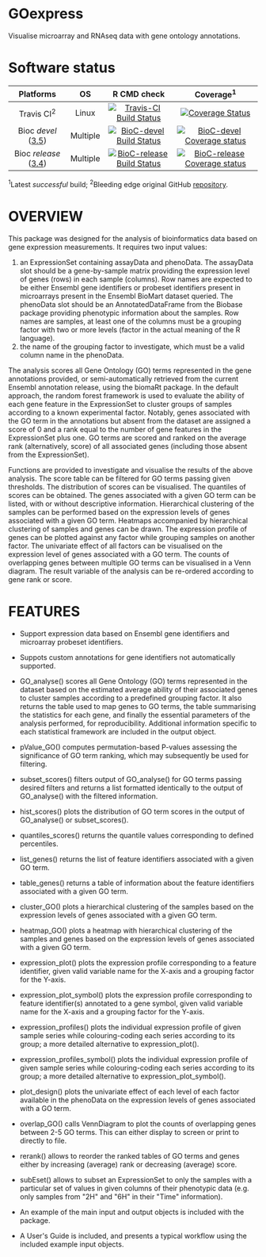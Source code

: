 GOexpress
=======

Visualise microarray and RNAseq data with gene ontology annotations.

# Software status

| Platforms |  OS  | R CMD check | Coverage<sup>1</sup> | 
|:----------------:|:----------------:|:----------------:|:----------------:|
| Travis CI<sup>2</sup> | Linux | [![Travis-CI Build Status](https://travis-ci.org/kevinrue/GOexpress.svg?branch=master)](https://travis-ci.org/kevinrue/GOexpress) | [![Coverage Status](https://img.shields.io/codecov/c/github/kevinrue/GOexpress/master.svg)](https://codecov.io/gh/kevinrue/GOexpress) |
| Bioc _devel_ ([3.5](http://bioconductor.org/packages/3.5/bioc/html/GOexpress.html)) | Multiple | [![BioC-devel Build Status](http://bioconductor.org/shields/build/devel/bioc/GOexpress.svg)](http://bioconductor.org/checkResults/devel/bioc-LATEST/GOexpress) | [![BioC-devel Coverage status](http://bioconductor.org/shields/coverage/devel/GOexpress.svg)](http://bioconductor.org/developers/how-to/unitTesting-guidelines/#coverage) |
| Bioc _release_ ([3.4](http://bioconductor.org/packages/release/bioc/html/TVTB.html)) | Multiple | [![BioC-release Build Status](http://bioconductor.org/shields/build/release/bioc/GOexpress.svg)](http://bioconductor.org/checkResults/release/bioc-LATEST/GOexpress) | [![BioC-release Coverage status](http://bioconductor.org/shields/coverage/release/GOexpress.svg)](http://bioconductor.org/developers/how-to/unitTesting-guidelines/#coverage) |

<sup>1</sup>Latest _successful_ build;
<sup>2</sup>Bleeding edge original GitHub [repository](https://github.com/kevinrue/GOexpress).

# OVERVIEW

This package was designed for the analysis of bioinformatics
data based on gene expression measurements. It requires two input
values:

1. an ExpressionSet containing assayData and phenoData. The assayData slot
should be a gene-by-sample matrix providing the expression level
of genes (rows) in each sample (columns). Row names are expected to be
either Ensembl gene identifiers or probeset identifiers present in
microarrays present in the Ensembl BioMart dataset queried. The phenoData slot
should be an AnnotatedDataFrame from the Biobase package providing phenotypic
information about the samples. Row names are samples, at least one of
the columns must be a grouping factor with two or more levels (factor
in the actual meaning of the R language).
2. the name of the grouping factor to investigate, which must be a
valid column name in the phenoData.

The analysis scores all Gene Ontology (GO) terms represented
in the gene annotations  provided, or semi-automatically retrieved from the
current Ensembl annotation release, using the biomaRt package. In the default
approach, the random forest framework is used to evaluate the ability of each
gene feature in the ExpressionSet to cluster groups of samples according
to a known experimental factor. Notably, genes
associated with the GO term in the annotations but absent from the dataset
are assigned a score of 0 and a rank equal to the number of gene features in
the ExpressionSet plus one. GO terms are scored and ranked on the average rank
(alternatively, score) of all associated genes (including those absent from
the ExpressionSet).

Functions are provided to investigate and visualise the results of
the above analysis. The score table can be filtered for GO terms passing
given thresholds. The distribution of scores can be visualised. The
quantiles of scores can be obtained. The genes associated with a
given GO term can be listed, with or without descriptive information.
Hierarchical clustering of the samples can be performed based on the
expression levels of genes associated with a given GO term. Heatmaps
accompanied by hierarchical clustering of samples and genes can be
drawn. The expression profile of genes can be plotted
against any factor while grouping samples on another factor. The 
univariate effect of all factors can be visualised on the expression
level of genes associated with a GO term. The counts of overlapping genes
between multiple GO terms can be visualised in a Venn diagram. The result
variable of the analysis can be re-ordered according to gene rank or
score.


# FEATURES

* Support expression data based on Ensembl gene identifiers and
microarray probeset identifiers.

* Suppots custom annotations for gene identifiers not automatically supported.

* GO_analyse() scores all Gene Ontology (GO) terms represented in
the dataset based on the estimated average ability of their associated
genes to cluster samples according to a predefined grouping factor. It
also returns the table used to map genes to GO terms, the table
summarising the statistics for each gene, and finally the essential parameters
of the analysis performed, for reproducibility. Additional information
specific to each statistical framework are included in the output object.

* pValue_GO() computes permutation-based P-values assessing the significance
of GO term ranking, which may subsequently be used for filtering.

* subset_scores() filters output of GO_analyse() for GO terms passing
desired filters and returns a list formatted identically to the 
output of GO_analyse() with the filtered information.

* hist_scores() plots the distribution of GO term scores in the
output of GO_analyse() or subset_scores().

* quantiles_scores() returns the quantile values corresponding
to defined percentiles.

* list_genes() returns the list of feature identifiers associated
with a given GO term.

* table_genes() returns a table of information about the feature
identifiers associated with a given GO term.

* cluster_GO() plots a hierarchical clustering of the samples
based on the expression levels of genes associated with a given
GO term.

* heatmap_GO() plots a heatmap with hierarchical clustering of the samples
and genes based on the expression levels of genes associated with a given GO
term.

* expression_plot() plots the expression profile corresponding to a feature
identifier, given valid variable name for the X-axis and a grouping factor for
the Y-axis.

* expression_plot_symbol() plots the expression profile corresponding to
feature identifier(s) annotated to a gene symbol, given valid variable name
for the X-axis and a grouping factor for the Y-axis.

* expression_profiles() plots the individual expression profile of given
sample series while colouring-coding each series according to its group; a
more detailed alternative to expression_plot().

* expression_profiles_symbol() plots the individual expression profile of
given sample series while colouring-coding each series according to its
group; a more detailed alternative to expression_plot_symbol().

* plot_design() plots the univariate effect of each level of each
factor available in the phenoData on the expression levels
of genes associated with a GO term.

* overlap_GO() calls VennDiagram to plot the counts of overlapping genes
between 2-5 GO terms. This can either display to screen or print to directly
to file.

* rerank() allows to reorder the ranked tables of GO terms and
genes either by increasing (average) rank or decreasing (average)
score.

* subEset() allows to subset an ExpressionSet to only the samples with
a particular set of values in given columns of their phenotypic data (e.g.
only samples from "2H" and "6H" in their "Time" information).

* An example of the main input and output objects is included with the
package.

* A User's Guide is included, and presents a typical workflow using the
included example input objects.
